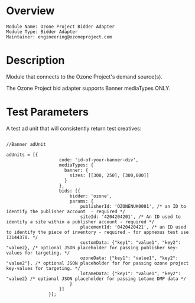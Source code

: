 
# Overview

```
Module Name: Ozone Project Bidder Adapter
Module Type: Bidder Adapter
Maintainer: engineering@ozoneproject.com

```

# Description

Module that connects to the Ozone Project's demand source(s).

The Ozone Project bid adapter supports Banner mediaTypes ONLY.
 
# Test Parameters


A test ad unit that will consistently return test creatives:

```

//Banner adUnit

adUnits = [{
                    code: 'id-of-your-banner-div',
			        mediaTypes: {
			          banner: {
			            sizes: [[300, 250], [300,600]]
			          }
			        },
                    bids: [{
                        bidder: 'ozone',
                        params: {
                            publisherId: 'OZONENUK0001', /* an ID to identify the publisher account  - required */
                            siteId: '4204204201', /* An ID used to identify a site within a publisher account - required */
                            placementId: '0420420421', /* an ID used to identify the piece of inventory - required - for appnexus test use 13144370. */
                            customData: {"key1": "value1", "key2": "value2}, /* optional JSON placeholder for passing publisher key-values for targeting. */
                            ozoneData: {"key1": "value1", "key2": "value2"}, /* optional JSON placeholder for for passing ozone project key-values for targeting. */
                            lotameData: {"key1": "value1", "key2": "value2} /* optional JSON placeholder for passing Lotame DMP data */
                        }
                    }]
                }];
```
